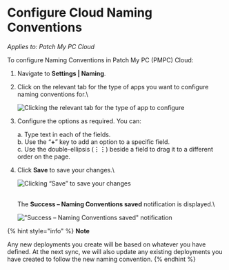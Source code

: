 # Configure Cloud Naming Conventions

_Applies to: Patch My PC Cloud_

To configure Naming Conventions in Patch My PC (PMPC) Cloud:

1. Navigate to **Settings | Naming**.
2.  Click on the relevant tab for the type of apps you want to configure naming conventions for.\


    ![Clicking the relevant tab for the type of app to configure](../../../_images/image%20%28659%29.png%20"Clicking%20the%20relevant%20tab%20for%20the%20type%20of%20app%20to%20configure")


3.  Configure the options as required. You can:

    a. Type text in each of the fields.\
    b. Use the “**+**” key to add an option to a specific field.\
    c. Use the double-ellipsis (**⋮⋮**) beside a field to drag it to a different order on the page.
4.  Click **Save** to save your changes.\


    ![Clicking “Save” to save your changes](../../../_images/image%20%28660%29.png%20"Clicking%20\"Save\"%20to%20save%20your%20changes")

    \
    The **Success – Naming Conventions saved** notification is displayed.\


    ![&#x22;Success – Naming Conventions saved&#x22; notification](../../../_images/image%20%281777%29.png%20"&#x22;Success%20–%20Naming%20Conventions%20saved&#x22;%20notification")

{% hint style="info" %}
**Note**

Any new deployments you create will be based on whatever you have defined. At the next sync, we will also update any existing deployments you have created to follow the new naming convention.
{% endhint %}
